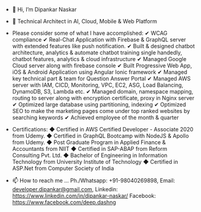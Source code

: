 - 👋 Hi, I’m Dipankar Naskar
- 👀 Technical Architect in AI, Cloud, Mobile & Web Platform

- Please consider some of what I have accomplished:
  ✔	WCAG compliance
  ✔	Real-Chat Application with Firebase & GraphQL server with extended features like push notification.
  ✔	Built & designed chatbot architecture, analytics & automate chatbot training single handedly, chatbot features, analytics & cloud infrastructure
  ✔	Managed Google Cloud server along with firebase console
  ✔	Built Progressive Web App, iOS & Android Application using Angular Ionic framework
  ✔	Managed key technical part & team for Question Answer Portal
  ✔	Managed AWS server with IAM, CICD, Monitoring, VPC, EC2, ASG, Load Balancing, DynamoDB, S3, Lambda etc.
  ✔	Managed domain, namespace mapping, routing to server along with encryption certificate, proxy in Nginx server
  ✔	Optimized large database using partitioning, indexing
  ✔	Optimized SEO to make the marketing pages come under top ranked websites by searching keywords
  ✔	Achieved employee of the month & quarter
  
- Certifications:
  ◆	Certified in AWS Certified Developer - Associate 2020 from Udemy.
  ◆	Certified in GraphQL Bootcamp with NodeJS & Apollo from Udemy.
  ◆	Post Graduate Program in Applied Finance & Accountants from NIIT
  ◆	Certified in SAP-ABAP from Reform Consulting Pvt. Ltd.
  ◆	Bachelor of Engineering in Information Technology from University Institute of Technology
  ◆	Certified in ASP.Net from Computer Society of India

- 📫 How to reach me ... 
  Ph./Whatsapp: +91-98040269898, 
  Email: developer.dipankar@gmail.com, 
  Linkedin: https://www.linkedin.com/in/dipankar-naskar/
  Facebook: https://www.facebook.com/deep.dashng

<!---
dipankar-npowered/dipankar-npowered is a ✨ special ✨ repository because its `README.md` (this file) appears on your GitHub profile.
You can click the Preview link to take a look at your changes.
--->
